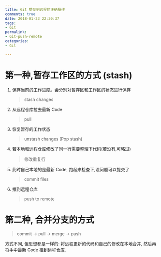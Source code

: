 ```yaml
---
title: Git 提交到远程的正确操作  
comments: true  
date: 2018-01-23 22:30:37  
tags:   
- Git  
permalink:  
- Git-push-remote  
categories:  
- Git

---
```


# 第一种,暂存工作区的方式 (stash)

1. 保存当前的工作进度。会分别对暂存区和工作区的状态进行保存

    >stash changes

2. 从远程仓库拉去最新 Code

    >pull

3. 恢复暂存的工作状态

    >unstash changes (Pop stash)

4. 若本地和远程仓库修改了同一行需要整理下代码(若没有,可略过)

    >修改重复行

<!--more-->

5. 此时自己本地的是最新 Code, 跑起来检查下,没问题可以提交了

    >commit files

6. 推到远程仓库

    >push to remote

# 第二种, 合并分支的方式

>commit -> pull -> merge -> push  

方式不同, 但思想都是一样的: 将远程更新的代码和自己的修改在本地合并, 然后再将手中最新 Code 推到远程仓库.
